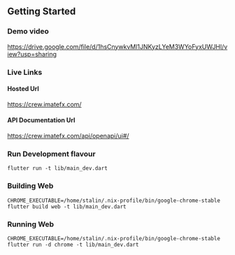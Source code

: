 ## Getting Started

### Demo video
https://drive.google.com/file/d/1hsCnywkvMl1JNKyzLYeM3WYoFyxUWJHl/view?usp=sharing

### Live Links
#### Hosted Url
https://crew.imatefx.com/

#### API Documentation Url
https://crew.imatefx.com/api/openapi/ui#/

### Run Development flavour
```
flutter run -t lib/main_dev.dart
```

### Building Web
```
CHROME_EXECUTABLE=/home/stalin/.nix-profile/bin/google-chrome-stable flutter build web -t lib/main_dev.dart
```

### Running Web
```
CHROME_EXECUTABLE=/home/stalin/.nix-profile/bin/google-chrome-stable flutter run -d chrome -t lib/main_dev.dart
```
